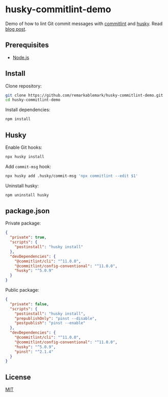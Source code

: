 # husky-commitlint-demo

Demo of how to lint Git commit messages with [commitlint](https://github.com/conventional-changelog/commitlint) and [husky](https://github.com/typicode/husky). Read [blog post](https://b.remarkabl.org/3u0Vdlc).

## Prerequisites

- [Node.js](https://b.remarkabl.org/nodejs-site)

## Install

Clone repository:

```sh
git clone https://github.com/remarkablemark/husky-commitlint-demo.git
cd husky-commitlint-demo
```

Install dependencies:

```sh
npm install
```

## Husky

Enable Git hooks:

```sh
npx husky install
```

Add `commit-msg` hook:

```sh
npx husky add .husky/commit-msg 'npx commitlint --edit $1'
```

Uninstall husky:

```sh
npm uninstall husky
```

## package.json

Private package:

```json
{
  "private": true,
  "scripts": {
    "postinstall": "husky install"
  },
  "devDependencies": {
    "@commitlint/cli": "^11.0.0",
    "@commitlint/config-conventional": "^11.0.0",
    "husky": "^5.0.9"
  }
}
```

Public package:

```json
{
  "private": false,
  "scripts": {
    "postinstall": "husky install",
    "prepublishOnly": "pinst --disable",
    "postpublish": "pinst --enable"
  },
  "devDependencies": {
    "@commitlint/cli": "^11.0.0",
    "@commitlint/config-conventional": "^11.0.0",
    "husky": "^5.0.9",
    "pinst": "^2.1.4"
  }
}
```

## License

[MIT](LICENSE)
